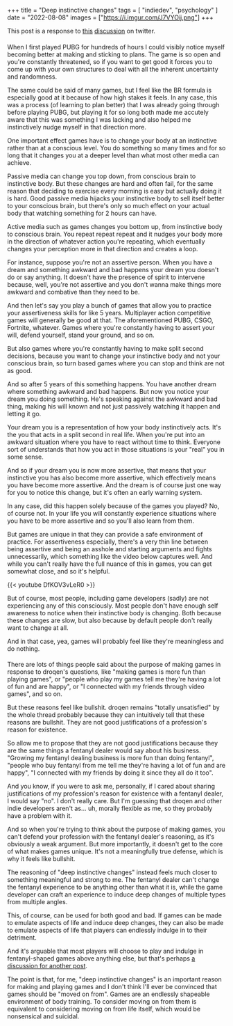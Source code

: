 +++
title = "Deep instinctive changes"
tags = [
    "indiedev", "psychology"
]
date = "2022-08-08"
images = ["https://i.imgur.com/J7VYOij.png"]
+++

This post is a response to [this](https://twitter.com/droqen/status/1556268196583411713) [discussion](https://twitter.com/droqen/status/1555942320708657152) on twitter.

####

When I first played PUBG for hundreds of hours I could visibly notice myself becoming better at making and sticking to plans.
The game is so open and you're constantly threatened, so if you want to get good it forces you to come up with your own structures to deal with all the inherent uncertainty and randomness.

The same could be said of many games, but I feel like the BR formula is especially good at it because of how high stakes it feels. In any case,
this was a process (of learning to plan better) that I was already going through before playing PUBG, but playing it for so long both made me accutely aware that this was something
I was lacking and also helped me instinctively nudge myself in that direction more.

One important effect games have is to change your body at an instinctive rather than at a conscious level. You do something so many times and for so long
that it changes you at a deeper level than what most other media can achieve.

Passive media can change you top down, from conscious brain to instinctive body. But these changes are hard and often fail, for the same reason that deciding to
exercise every morning is easy but actually doing it is hard. Good passive media hijacks your instinctive body to sell itself better to your conscious brain,
but there's only so much effect on your actual body that watching something for 2 hours can have.

Active media such as games changes you bottom up, from instinctive body to conscious brain. You repeat repeat repeat and it nudges your body more in the direction
of whatever action you're repeating, which eventually changes your perception more in that direction and creates a loop.

For instance, suppose you're not an assertive person. When you have a dream and something awkward and bad happens your dream you doesn't do or say anything.
It doesn't have the presence of spirit to intervene because, well, you're not assertive and you don't wanna make things more awkward and combative than they need to be.

And then let's say you play a bunch of games that allow you to practice your assertiveness skills for like 5 years. Multiplayer action competitive games will generally be good at that.
The aforementioned PUBG, CSGO, Fortnite, whatever. Games where you're constantly having to assert your will, defend yourself, stand your ground, and so on.

But also games where you're constantly having to make split second decisions, because you want to change your instinctive body and not your conscious brain,
so turn based games where you can stop and think are not as good.

And so after 5 years of this something happens. You have another dream where something awkward and bad happens. But now you notice your dream you doing something.
He's speaking against the awkward and bad thing, making his will known and not just passively watching it happen and letting it go.

Your dream you is a representation of how your body instinctively acts. It's the you that acts in a split second in real life. When you're put into an awkward situation
where you have to react without time to think. Everyone sort of understands that how you act in those situations is your "real" you in some sense.

And so if your dream you is now more assertive, that means that your instinctive you has also become more assertive, which effectively means you have become more assertive.
And the dream is of course just one way for you to notice this change, but it's often an early warning system.

In any case, did this happen solely because of the games you played? No, of course not. 
In your life you will constantly experience situations where you have to be more assertive and so you'll also learn from them.

But games are unique in that they can provide a safe environment of practice. For assertiveness especially, there's a very thin line between being assertive and being
an asshole and starting arguments and fights unnecessarily, which something like the video below captures well. And while you can't really have the full nuance of this in games, you can get somewhat close, and so it's helpful.

{{< youtube DfKOV3vLeR0 >}}

But of course, most people, including game developers (sadly) are not experiencing any of this consciously. Most people don't have enough self awareness to notice when their
instinctive body is changing. Both because these changes are slow, but also because by default people don't really want to change at all.

And in that case, yea, games will probably feel like they're meaningless and do nothing.

####

There are lots of things people said about the purpose of making games in response to droqen's questions, like
"making games is more fun than playing games", or "people who play my games tell me they're having a lot of fun and are happy", or "I connected with my friends through video games", and so on.

But these reasons feel like bullshit. droqen remains "totally unsatisfied" by the whole thread probably because they can intuitively tell that these reasons are bullshit.
They are not good justifications of a profession's reason for existence.

So allow me to propose that they are not good justifications because they are the same things a fentanyl dealer would say about his business.
"Growing my fentanyl dealing business is more fun than doing fentanyl", "people who buy fentanyl from me tell me they're having a lot of fun and are happy", "I connected with my friends by doing it since they all do it too".

And you know, if you were to ask me, personally, if I cared about sharing justifications of my profession's reason for existence with a fentanyl dealer, I would say "no". I don't really care.
But I'm guessing that droqen and other indie developers aren't as... uh, morally flexible as me, so they probably have a problem with it.

And so when you're trying to think about the purpose of making games, you can't defend your profession with the fentanyl dealer's reasoning, as it's obviously a weak argument.
But more importantly, it doesn't get to the core of what makes games unique. It's not a meaningfully true defense, which is why it feels like bullshit.

The reasoning of "deep instinctive changes" instead feels much closer to something meaningful and strong to me. The fentanyl dealer can't change the fentanyl experience to be anything other than what it is,
while the game developer can craft an experience to induce deep changes of multiple types from multiple angles.

This, of course, can be used for both good and bad. If games can be made to emulate aspects of life and induce deep changes, they can also be made to emulate aspects of life that players can endlessly indulge in to their detriment.

And it's arguable that most players will choose to play and indulge in fentanyl-shaped games above anything else, but that's perhaps [a discussion for another post](https://twitter.com/a327ex/status/1551328243894161408).

The point is that, for me, "deep instinctive changes" is an important reason for making and playing games and I don't think I'll ever be convinced that games should be "moved on from".
Games are an endlessly shapeable environment of body training. To consider moving on from them is equivalent to considering moving on from life itself, which would be nonsensical and suicidal.
